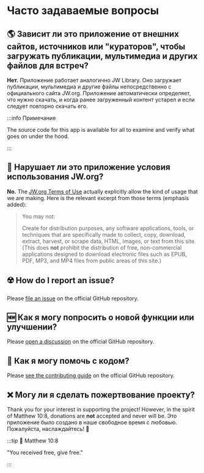 # Часто задаваемые вопросы

## :earth_americas: Зависит ли это приложение от внешних сайтов, источников или "кураторов", чтобы загружать публикации, мультимедиа и других файлов для встреч?

**Нет.** Приложение работает аналогично JW Library. Оно загружает публикации, мультимедиа и другие файлы непосредственно с официального сайта JW.org. Приложение автоматически определяет, что нужно скачать, и когда ранее загруженный контент устарел и если следует повторно скачать его.

:::info Примечание

The source code for this app is available for all to examine and verify what goes on under the hood.

:::

## :thinking: Нарушает ли это приложение условия использования JW.org?

**No.** The [JW.org Terms of Use](https://www.jw.org/finder?docid=1011511&prefer=content) actually explicitly allow the kind of usage that we are making. Here is the relevant excerpt from those terms (emphasis added):

> You may not:
>
> Create for distribution purposes, any software applications, tools, or techniques that are specifically made to collect, copy, download, extract, harvest, or scrape data, HTML, images, or text from this site. (This does **not** prohibit the distribution of free, non-commercial applications designed to download electronic files such as EPUB, PDF, MP3, and MP4 files from public areas of this site.)

## :radioactive: How do I report an issue?

Please [file an issue](https://github.com/sircharlo/meeting-media-manager/issues) on the official GitHub repository.

## :new: Как я могу попросить о новой функции или улучшении?

Please [open a discussion](https://github.com/sircharlo/meeting-media-manager/discussions) on the official GitHub repository.

## :handshake: Как я могу помочь с кодом?

Please [see the contributing guide](https://github.com/sircharlo/meeting-media-manager/blob/master/CONTRIBUTING.md) on the official GitHub repository.

## :x: Могу ли я сделать пожертвование проекту?

Thank you for your interest in supporting the project! However, in the spirit of Matthew 10:8, donations are **not** accepted and never will be. Это приложение было создано в наше свободное время с любовью. Пожалуйста, наслаждайтесь! :tada:

:::tip :book: Matthew 10:8

"You received free, give free."

:::
